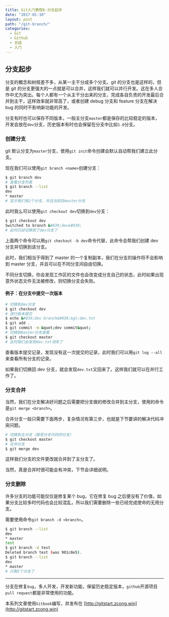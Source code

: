 ```yaml
---
title: Git入门教程6-分支起步
date: "2017-01-10"
layout: post
path: "/git-branch/"
categories:
  - Git
  - Github
  - 总结
  - 入门
---
```


## 分支起步

分支的概念和树枝差不多，从某一主干分成多个分支。git 的分支也是这样的，但是 git 的分支更强大的一点就是可以合并，这样我们就可以并行开发。这在多人合作中尤为突出。每个人都有一个从主干分出来的分支，完成各自负责的开发最后合并到主干，这样效率就非常高了，或者创建 debug 分支和 feature 分支在解决 bug 的同时不影响新功能的开发。

分支有时也可以保存不同版本，一般主分支`master`都是保存的比较稳定的版本，开发会放在`dev`分支，历史版本有时也会保留在分支中比如`1.0`分支。

<!--more-->

### 创建分支

git 默认分支为`master`分支，使用`git init`命令创建会默认自动帮我们建立此分支。

现在我们可以使用`git branch <name>`创建分支：
```sh
$ git branch dev
# 查看分支列表
$ git branch --list
dev
* master
# 显示我们有2个分支，并且当前在master分支
```
此时我么可以使用`git checkout dev`切换到`dev`分支：
```sh
$ git checkout dev
Switched to branch &#039;dev&#039;
# 此时已经切换到了dev分支了
```

上面两个命令可以用`git checkout -b dev`命令代替，此命令会帮我们创建 dev 分支并切换到该分支。

此时，我们相当于得到了 master 的一个复制副本，我们在分支的操作将不会影响到 master 分支，并且可以在不同分支间自由切换。

不同分支切换，你会发现工作区的文件也会改变成分支自己的状态，此时如果出现意外状态文件无法被修改，则切换分支会失败。

#### 例子：在分支中提交一次版本
```sh
# 切换到dev分支
$ git checkout dev
# 进行版本提交
$ echo &#039;dev branch&#039;&gt;dev.txt
$ git add .
$ git commit -m &quot;dev commit&quot;
# 切换到master分支查看
$ git checkout master
# 此时我们会发现dev.txt消失了
```
查看版本提交记录，发现没有这一次提交的记录，此时我们可以用`git log --all`来查看所有分支的记录。

如果我们切换回 dev 分支，就会发现`dev.txt`又回来了。这样我们就可以在并行工作了。

### 分支合并

当然，我们在分支解决好问题之后需要把分支做的修改合并到主分支，使用的命令是`git merge <branch>`。

合并分支一般只需要下面两步，复杂情况有第三步，也就是下节要讲的解决代码冲突问题。
```sh
# 切换到主分支（接受分支代码的分支）
$ git checkout master
# 合并分支
$ git merge dev
```
这样我们分支的文件更改就合并到了主分支了。

当然，真是合并时很可能会有冲突，下节会详细说明。

### 分支删除

许多分支的功能可能仅仅是修复某个 bug，它在修复 bug 之后便没有了价值，如果分支比较多时代码也会比较混乱，所以我们需要删除一些已经完成使命的无用分支。

需要使用命令`git branch -d <branch>`。
```sh
$ git branch --list
dev
* master
test
$ git branch -d test
Deleted branch test (was 901c8e5).
$ git branch --list
dev
* master
# 只剩2个分支了
```

---

分支在修复`bug`，多人开发，开发新功能，保留历史稳定版本，`github`开源项目`pull request`都是非常使用的功能。

本系列文章使用`Gitbook`编写，并发布在 [http://gitstart.zcong.win](http://gitstart.zcong.win)
